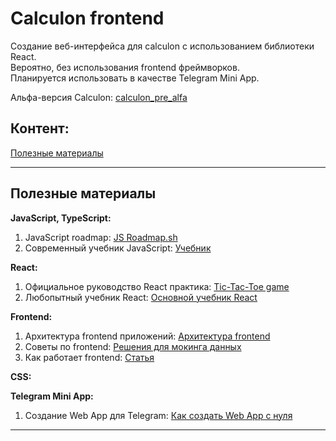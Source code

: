 # Calculon frontend 
Создание веб-интерфейса для calculon с использованием библиотеки React.  
Вероятно, без использования frontend фреймворков.  
Планируется использовать в качестве Telegram Mini App.  

Альфа-версия Calculon:
[calculon_pre_alfa](http://194.190.152.45:5000/)

## Контент:

[Полезные материалы](#Полезные-материалы)

----

## Полезные материалы
  
**JavaScript, TypeScript:**
1. JavaScript roadmap: [JS Roadmap.sh](https://roadmap.sh/javascript)
2. Современный учебник JavaScript: [Учебник](https://learn.javascript.ru/)

**React:**
1. Официальное руководство React практика: [Tic-Tac-Toe game](https://ru.react.dev/learn/tutorial-tic-tac-toe)
2. Любопытный учебник React: [Основной учебник React](https://code.mu/ru/javascript/framework/react/book/prime/)

**Frontend:** 
1. Архитектура frontend приложений: [Архитектура frontend](https://habr.com/ru/articles/726354/)
2. Советы по frontend: [Решения для мокинга данных](https://habr.com/ru/articles/855524/)
3. Как работает frontend: [Статья](https://habr.com/ru/articles/843350/)

**CSS:**

**Telegram Mini App:**  
1. Создание Web App для Telegram: [Как создать Web App с нуля](https://habr.com/ru/companies/amvera/articles/838180/)

----
